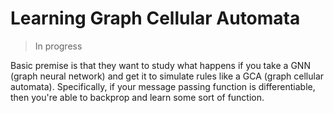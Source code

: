 # Learning Graph Cellular Automata

> In progress

Basic premise is that they want to study what happens if you take a GNN (graph neural network) and get it to simulate rules like a GCA (graph cellular automata). Specifically, if your message passing function is differentiable, then you're able to backprop and learn some sort of function.